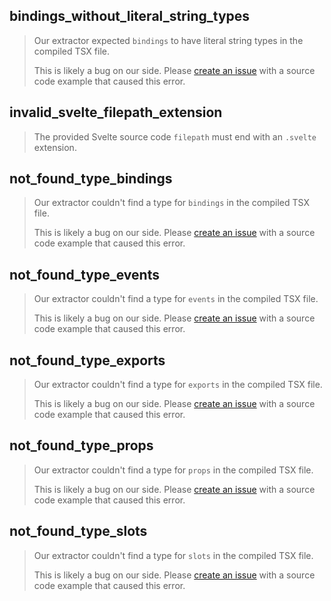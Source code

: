 ## bindings_without_literal_string_types

> Our extractor expected `bindings` to have literal string types in the compiled TSX file.
>
> This is likely a bug on our side.
> Please [create an issue](https://github.com/svelte-docgen/svelte-docgen/issues/new) with a source code example that caused this error.

## invalid_svelte_filepath_extension

> The provided Svelte source code `filepath` must end with an `.svelte` extension.

## not_found_type_bindings

> Our extractor couldn't find a type for `bindings` in the compiled TSX file.
>
> This is likely a bug on our side.
> Please [create an issue](https://github.com/svelte-docgen/svelte-docgen/issues/new) with a source code example that caused this error.

## not_found_type_events

> Our extractor couldn't find a type for `events` in the compiled TSX file.
>
> This is likely a bug on our side.
> Please [create an issue](https://github.com/svelte-docgen/svelte-docgen/issues/new) with a source code example that caused this error.

## not_found_type_exports

> Our extractor couldn't find a type for `exports` in the compiled TSX file.
>
> This is likely a bug on our side.
> Please [create an issue](https://github.com/svelte-docgen/svelte-docgen/issues/new) with a source code example that caused this error.

## not_found_type_props

> Our extractor couldn't find a type for `props` in the compiled TSX file.
>
> This is likely a bug on our side.
> Please [create an issue](https://github.com/svelte-docgen/svelte-docgen/issues/new) with a source code example that caused this error.

## not_found_type_slots

> Our extractor couldn't find a type for `slots` in the compiled TSX file.
>
> This is likely a bug on our side.
> Please [create an issue](https://github.com/svelte-docgen/svelte-docgen/issues/new) with a source code example that caused this error.
